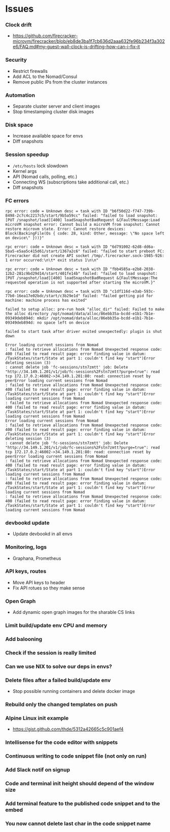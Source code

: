 # Issues
### Clock drift
- https://github.com/firecracker-microvm/firecracker/blob/eb8de3ba1f7cb636d2aaa632fe96b234f3a302e6/FAQ.md#my-guest-wall-clock-is-drifting-how-can-i-fix-it

### Security
- Restrict firewalls
- Add ACL to the Nomad/Consul
- Remove public IPs from the cluster instances

### Automation
- Separate cluster server and client images
- Stop timestamping cluster disk images

### Disk space
- Increase available space for envs
- Diff snapshots

### Session speedup
- `/etc/hosts` lock slowdown
- Kernel args
- API (Nomad calls, polling, etc.)
- Connecting WS (subscriptions take additional call, etc.)
- Diff snapshots

### FC errors
```
rpc error: code = Unknown desc = task with ID "b6f50d22-f747-739b-8498-2c7c4c2217c5/start/9b5a59cc" failed: "failed to load snapshot: [PUT /snapshot/load][400] loadSnapshotBadRequest &{FaultMessage:Load microVM snapshot error: Cannot build a microVM from snapshot: Cannot restore microvm state. Error: Cannot restore devices: Block(BackingFile(Os { code: 28, kind: Other, message: \"No space left on device\" }))}"
```

```
rpc error: code = Unknown desc = task with ID "6d791002-62d8-dd6a-5ba5-e5aa5c415d61/start/1367a2c6" failed: "failed to start preboot FC: Firecracker did not create API socket /tmp/.firecracker.sock-1985-926: 1 error occurred:\n\t* exit status 1\n\n"
```

```
rpc error: code = Unknown desc = task with ID "fbb4585a-e2b8-2038-12b2-281c9bd29d14/start/401fe14b" failed: "failed to load snapshot: [PUT /snapshot/load][400] loadSnapshotBadRequest &{FaultMessage:The requested operation is not supported after starting the microVM.}"
```

```
rpc error: code = Unknown desc = task with ID "c1df116d-e3ab-593c-77b0-16ea17e02bdc/start/c3b29e1d" failed: "failed getting pid for machine: machine process has exited"
```

```
failed to setup alloc: pre-run hook "alloc_dir" failed: Failed to make the alloc directory /opt/nomad/data/alloc/86ebb35a-bcdd-e1b1-7b1e-09349deb894d: mkdir /opt/nomad/data/alloc/86ebb35a-bcdd-e1b1-7b1e-09349deb894d: no space left on device
```

```
failed to start task after driver exited unexpectedly: plugin is shut down
```

```
Error loading current sessions from Nomad
: failed to retrieve allocations from Nomad Unexpected response code: 400 (failed to read result page: error finding value in datum: /TaskStates/start/State at part 1: couldn't find key "start")Error deleting session (3)
: cannot delete job 'fc-sessions/stn7zmtt' job: Delete "http://34.149.1.201/v1/job/fc-sessions%2Fstn7zmtt?purge=true": read tcp 172.17.0.2:46002->34.149.1.201:80: read: connection reset by peerError loading current sessions from Nomad
: failed to retrieve allocations from Nomad Unexpected response code: 400 (failed to read result page: error finding value in datum: /TaskStates/start/State at part 1: couldn't find key "start")Error loading current sessions from Nomad
: failed to retrieve allocations from Nomad Unexpected response code: 400 (failed to read result page: error finding value in datum: /TaskStates/start/State at part 1: couldn't find key "start")Error loading current sessions from Nomad
Error loading current sessions from Nomad
: failed to retrieve allocations from Nomad Unexpected response code: 400 (failed to read result page: error finding value in datum: /TaskStates/start/State at part 1: couldn't find key "start")Error deleting session (3)
: cannot delete job 'fc-sessions/stn7zmtt' job: Delete "http://34.149.1.201/v1/job/fc-sessions%2Fstn7zmtt?purge=true": read tcp 172.17.0.2:46002->34.149.1.201:80: read: connection reset by peerError loading current sessions from Nomad
: failed to retrieve allocations from Nomad Unexpected response code: 400 (failed to read result page: error finding value in datum: /TaskStates/start/State at part 1: couldn't find key "start")Error loading current sessions from Nomad
: failed to retrieve allocations from Nomad Unexpected response code: 400 (failed to read result page: error finding value in datum: /TaskStates/start/State at part 1: couldn't find key "start")Error loading current sessions from Nomad
: failed to retrieve allocations from Nomad Unexpected response code: 400 (failed to read result page: error finding value in datum: /TaskStates/start/State at part 1: couldn't find key "start")Error loading current sessions from Nomad
```

### devbookd update
- Update devbookd in all envs

### Monitoring, logs
- Graphana, Prometheus

### API keys, routes
- Move API keys to header
- Fix API rotues so they make sense

### Open Graph
- Add dynamic open graph images for the sharable CS links

### Limit build/update env CPU and memory

### Add balooning

### Check if the session is really limited

### Can we use NIX to solve our deps in envs?

### Delete files after a failed build/update env
- Stop possible running containers and delete docker image

### Rebuild only the changed templates on push

### Alpine Linux init example
- https://gist.github.com/thde/5312a42665c5c901aef4

### Intellisense for the code editor with snippets

### Continuous writing to code snippet file (not only on run)

### Add Slack notif on signup

### Code and terminal init height should depend of the window size

### Add terminal feature to the published code snippet and to the embed

### You now cannot delete last char in the code snippet name
